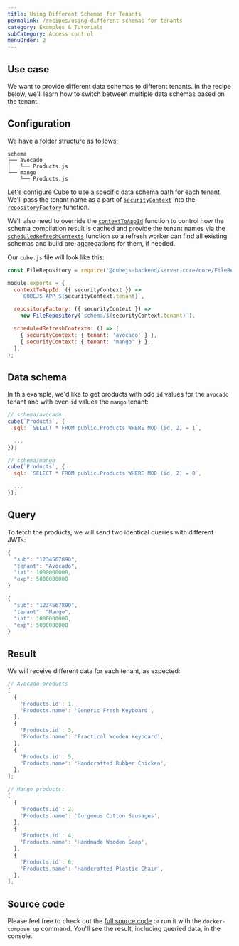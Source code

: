```yaml
---
title: Using Different Schemas for Tenants
permalink: /recipes/using-different-schemas-for-tenants
category: Examples & Tutorials
subCategory: Access control
menuOrder: 2
---
```


## Use case

We want to provide different data schemas to different tenants. In the recipe
below, we'll learn how to switch between multiple data schemas based on the
tenant.

## Configuration

We have a folder structure as follows:

```tree
schema
├── avocado
│   └── Products.js
└── mango
    └── Products.js
```

Let's configure Cube to use a specific data schema path for each tenant. We'll
pass the tenant name as a part of
[`securityContext`](https://cube.dev/docs/security/context#top) into the
[`repositoryFactory`](https://cube.dev/docs/config#repository-factory) function.

We'll also need to override the
[`contextToAppId`](https://cube.dev/docs/config#context-to-app-id) function to
control how the schema compilation result is cached and provide the tenant names
via the
[`scheduledRefreshContexts`](https://cube.dev/docs/config#scheduled-refresh-contexts)
function so a refresh worker can find all existing schemas and build
pre-aggregations for them, if needed.

Our `cube.js` file will look like this:

```javascript
const FileRepository = require('@cubejs-backend/server-core/core/FileRepository');

module.exports = {
  contextToAppId: ({ securityContext }) =>
    `CUBEJS_APP_${securityContext.tenant}`,

  repositoryFactory: ({ securityContext }) =>
    new FileRepository(`schema/${securityContext.tenant}`),

  scheduledRefreshContexts: () => [
    { securityContext: { tenant: 'avocado' } },
    { securityContext: { tenant: 'mango' } },
  ],
};
```

## Data schema

In this example, we'd like to get products with odd `id` values for the
`avocado` tenant and with even `id` values the `mango` tenant:

```javascript
// schema/avocado
cube(`Products`, {
  sql: `SELECT * FROM public.Products WHERE MOD (id, 2) = 1`,

  ...
});

// schema/mango
cube(`Products`, {
  sql: `SELECT * FROM public.Products WHERE MOD (id, 2) = 0`,

  ...
});
```

## Query

To fetch the products, we will send two identical queries with different JWTs:

```javascript
{
  "sub": "1234567890",
  "tenant": "Avocado",
  "iat": 1000000000,
  "exp": 5000000000
}
```

```javascript
{
  "sub": "1234567890",
  "tenant": "Mango",
  "iat": 1000000000,
  "exp": 5000000000
}
```

## Result

We will receive different data for each tenant, as expected:

```javascript
// Avocado products
[
  {
    'Products.id': 1,
    'Products.name': 'Generic Fresh Keyboard',
  },
  {
    'Products.id': 3,
    'Products.name': 'Practical Wooden Keyboard',
  },
  {
    'Products.id': 5,
    'Products.name': 'Handcrafted Rubber Chicken',
  },
];
```

```javascript
// Mango products:
[
  {
    'Products.id': 2,
    'Products.name': 'Gorgeous Cotton Sausages',
  },
  {
    'Products.id': 4,
    'Products.name': 'Handmade Wooden Soap',
  },
  {
    'Products.id': 6,
    'Products.name': 'Handcrafted Plastic Chair',
  },
];
```

## Source code

Please feel free to check out the
[full source code](https://github.com/cube-js/cube/tree/master/examples/recipes/using-different-schemas-for-tenants)
or run it with the `docker-compose up` command. You'll see the result, including
queried data, in the console.
